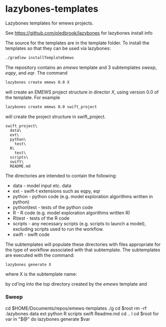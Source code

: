 # lazybones-templates
Lazybones templates for emews projects.

See https://github.com/pledbrook/lazybones for lazybones install info

The source for the templates are in the template folder. To install the templates so that they can be used via lazybones:
```bash
./gradlew installTemplateEmews
```

The repository contains an *emews* template and 3 subtemplates *sweep*, *eqpy*, and *eqr*. The command

```bash
lazybones create emews 0.0 X
```

will create an EMEWS project structure in director *X*, using version 0.0 of the template. For example

```bash
lazybones create emews 0.0 swift_project
```

will create the project structure in swift_project.

```
swift_project\
  data\
  ext\
  python\
    test\
  R\
    test\
  scripts\
  swift\
  README.md
```
The directories are intended to contain the following:

 * data - model input etc. data 
 * ext - swift-t extensions such as eqpy, eqr
 * python - python code (e.g. model exploration algorithms written in python)
 * python\test - tests of the python code
 * R - R code (e.g. model exploration algorithms written R)
 * R\test - tests of the R code
 * scripts - any necessary scripts (e.g. scripts to launch a model), excluding scripts used to run the workflow.
 * swift - swift code
 
The subtemplates will populate these directories with files appropriate for the type of workflow associated with that subtemplate. The subtemplates are executed with the command:

```
lazybones generate X
```

where X is the subtemplate name: 


by cd'ing into the top directory created by the *emews* template and 

### Sweep ###

cd $HOME/Documents/repos/emews-templates
./g
cd $root
rm -rf .lazybones data ext python R scripts swift Readme.md 
cd ..
l
cd $root
for var in "$@"
do
  lazybones generate $var



